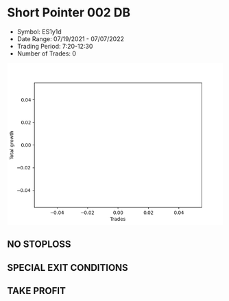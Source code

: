 # Short Pointer 002 DB 
- Symbol: ES1y1d
- Date Range: 07/19/2021 - 07/07/2022
- Trading Period: 7:20-12:30
- Number of Trades: 0

![Plot](ShortPointer002DBES1y1d.png)
## NO STOPLOSS









## SPECIAL EXIT CONDITIONS 


## TAKE PROFIT









